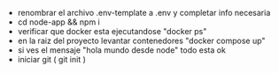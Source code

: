 - renombrar el archivo .env-template a .env y completar info necesaria
- cd node-app && npm i
- verificar que docker esta ejecutandose "docker ps"
- en la raiz del proyecto levantar contenedores "docker compose up"
- si ves el mensaje "hola mundo desde node" todo esta ok
- iniciar git ( git init )